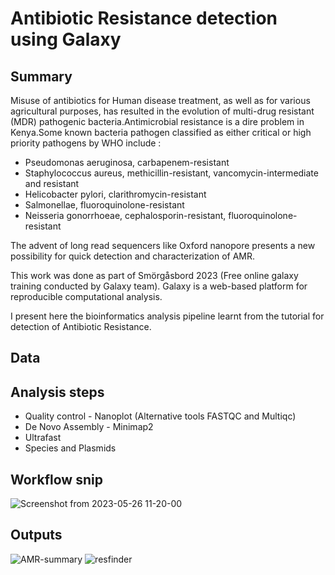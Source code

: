 # Antibiotic Resistance detection using Galaxy
## Summary
Misuse of antibiotics for Human disease treatment, as well as for various agricultural purposes, has resulted in the evolution of multi-drug resistant (MDR) pathogenic bacteria.Antimicrobial resistance is a dire problem in Kenya.Some known bacteria pathogen classified as either critical or high priority pathogens by WHO include : 

* Pseudomonas aeruginosa, carbapenem-resistant
* Staphylococcus aureus, methicillin-resistant, vancomycin-intermediate and resistant
* Helicobacter pylori, clarithromycin-resistant
* Salmonellae, fluoroquinolone-resistant
* Neisseria gonorrhoeae, cephalosporin-resistant, fluoroquinolone-resistant

The advent of long read sequencers like Oxford nanopore presents a new possibility for quick detection  and characterization of AMR.

This work was done as part of Smörgåsbord 2023 (Free online galaxy training conducted by Galaxy team). Galaxy is a web-based platform for reproducible computational analysis.

I present here the bioinformatics analysis pipeline learnt from the tutorial for detection of Antibiotic Resistance.

## Data
## Analysis steps
* Quality control - Nanoplot (Alternative tools FASTQC and Multiqc)
* De Novo Assembly - Minimap2
* Ultrafast 
* Species and Plasmids

## Workflow snip
![Screenshot from 2023-05-26 11-20-00](https://github.com/Parcelli/Bioinformatics-portfolio/assets/85280870/4c192f4b-0a0c-4350-aa0b-b34aa7e09915)



## Outputs
![AMR-summary](https://github.com/Parcelli/Bioinformatics-portfolio/assets/85280870/c88dc970-a81e-4379-8266-7a0abc57556a)
![resfinder](https://github.com/Parcelli/Bioinformatics-portfolio/assets/85280870/ee5664e7-cd57-473a-bf78-561f41e71035)

### 

